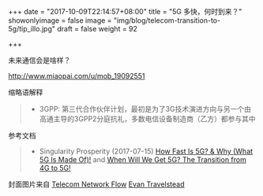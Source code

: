 +++
date = "2017-10-09T22:14:57+08:00"
title = "5G 多快，何时到来？"
showonlyimage = false
image = "img/blog/telecom-transition-to-5g/tip_illo.jpg"
draft = false
weight = 92

+++

未来通信会是啥样？
<!--more-->

http://www.miaopai.com/u/mob_19092551


缩略语解释

> - 3GPP: 第三代合作伙伴计划，最初是为了3G技术演进方向与另一个由高通主导的3GPP2分庭抗礼，多数电信设备制造商（乙方）都参与其中

参考文档

> - Singularity Prosperity (2017-07-15) [How Fast Is 5G? & Why (What 5G Is Made Of)!](https://youtu.be/WXFuG75Aof0) and [When Will We Get 5G? The Transition from 4G to 5G!](https://youtu.be/voXhKzWzyzg)

封面图片来自 [Telecom Network Flow](https://dribbble.com/shots/2485472-Telecom-Network-Flow) <a href="https://dribbble.com/etravelstead"><i class="fa fa-dribbble" aria-hidden="true"></i> Evan Travelstead</a>
